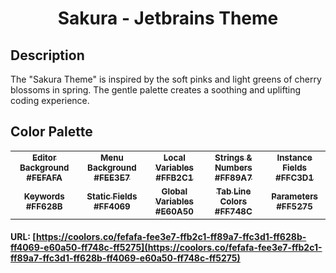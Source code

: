 <h1 align="center">
Sakura - Jetbrains Theme
</h1>

## Description

The "Sakura Theme" is inspired by the soft pinks and light greens of cherry blossoms in spring. The gentle
palette creates a soothing and uplifting coding experience.

## Color Palette

<table>
   <tr>
      <td align="center"><a href="https://www.colorhexa.com/FEFAFA"><img src="https://www.colorhexa.com/FEFAFA.png" alt=""><br/><sub><b>Editor Background<br/>#FEFAFA</b></sub></a><br/></td>
      <td align="center"><a href="https://www.colorhexa.com/FEE3E7"><img src="https://www.colorhexa.com/FEE3E7.png" alt=""><br/><sub><b>Menu Background<br/>#FEE3E7</b></sub></a><br/></td>
      <td align="center"><a href="https://www.colorhexa.com/FFB2C1"><img src="https://www.colorhexa.com/FFB2C1.png" alt=""><br/><sub><b>Local Variables<br/>#FFB2C1</b></sub></a><br/></td>
      <td align="center"><a href="https://www.colorhexa.com/FF89A7"><img src="https://www.colorhexa.com/FF89A7.png" alt=""><br/><sub><b>Strings & Numbers<br/>#FF89A7</b></sub></a><br/></td>
      <td align="center"><a href="https://www.colorhexa.com/FFC3D1"><img src="https://www.colorhexa.com/FFC3D1.png" alt=""><br/><sub><b>Instance Fields<br/>#FFC3D1</b></sub></a><br/></td>
   </tr>
   <tr>
      <td align="center"><a href="https://www.colorhexa.com/FF628B"><img src="https://www.colorhexa.com/FF628B.png" alt=""><br/><sub><b>Keywords<br/>#FF628B</b></sub></a><br/></td>
      <td align="center"><a href="https://www.colorhexa.com/FF4069"><img src="https://www.colorhexa.com/FF4069.png" alt=""><br/><sub><b>Static Fields<br/>#FF4069</b></sub></a><br/></td>
      <td align="center"><a href="https://www.colorhexa.com/E60A50"><img src="https://www.colorhexa.com/E60A50.png" alt=""><br/><sub><b>Global Variables<br/>#E60A50</b></sub></a><br/></td>
      <td align="center"><a href="https://www.colorhexa.com/FF748C"><img src="https://www.colorhexa.com/FF748C.png" alt=""><br/><sub><b>Tab Line Colors<br/>#FF748C</b></sub></a><br/></td>
      <td align="center"><a href="https://www.colorhexa.com/FF5275"><img src="https://www.colorhexa.com/FF5275.png" alt=""><br/><sub><b>Parameters<br/>#FF5275</b></sub></a><br/></td>
   </tr>
</table>

#### URL: [https://coolors.co/fefafa-fee3e7-ffb2c1-ff89a7-ffc3d1-ff628b-ff4069-e60a50-ff748c-ff5275](https://coolors.co/fefafa-fee3e7-ffb2c1-ff89a7-ffc3d1-ff628b-ff4069-e60a50-ff748c-ff5275)

